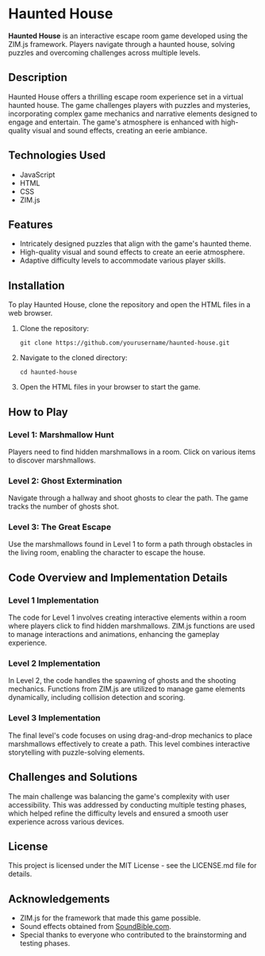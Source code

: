 # Haunted House

**Haunted House** is an interactive escape room game developed using the ZIM.js framework. Players navigate through a haunted house, solving puzzles and overcoming challenges across multiple levels.

## Description

Haunted House offers a thrilling escape room experience set in a virtual haunted house. The game challenges players with puzzles and mysteries, incorporating complex game mechanics and narrative elements designed to engage and entertain. The game's atmosphere is enhanced with high-quality visual and sound effects, creating an eerie ambiance.

## Technologies Used

- JavaScript
- HTML
- CSS
- ZIM.js

## Features

- Intricately designed puzzles that align with the game's haunted theme.
- High-quality visual and sound effects to create an eerie atmosphere.
- Adaptive difficulty levels to accommodate various player skills.

## Installation

To play Haunted House, clone the repository and open the HTML files in a web browser.

1. Clone the repository:
   ```
   git clone https://github.com/yourusername/haunted-house.git
   ```
2. Navigate to the cloned directory:
   ```
   cd haunted-house
   ```
3. Open the HTML files in your browser to start the game.

## How to Play

### Level 1: Marshmallow Hunt
Players need to find hidden marshmallows in a room. Click on various items to discover marshmallows.

### Level 2: Ghost Extermination
Navigate through a hallway and shoot ghosts to clear the path. The game tracks the number of ghosts shot.

### Level 3: The Great Escape
Use the marshmallows found in Level 1 to form a path through obstacles in the living room, enabling the character to escape the house.

## Code Overview and Implementation Details

### Level 1 Implementation
The code for Level 1 involves creating interactive elements within a room where players click to find hidden marshmallows. ZIM.js functions are used to manage interactions and animations, enhancing the gameplay experience.

### Level 2 Implementation
In Level 2, the code handles the spawning of ghosts and the shooting mechanics. Functions from ZIM.js are utilized to manage game elements dynamically, including collision detection and scoring.

### Level 3 Implementation
The final level's code focuses on using drag-and-drop mechanics to place marshmallows effectively to create a path. This level combines interactive storytelling with puzzle-solving elements.

## Challenges and Solutions

The main challenge was balancing the game's complexity with user accessibility. This was addressed by conducting multiple testing phases, which helped refine the difficulty levels and ensured a smooth user experience across various devices.

## License

This project is licensed under the MIT License - see the LICENSE.md file for details.

## Acknowledgements

- ZIM.js for the framework that made this game possible.
- Sound effects obtained from [SoundBible.com](http://soundbible.com).
- Special thanks to everyone who contributed to the brainstorming and testing phases.

